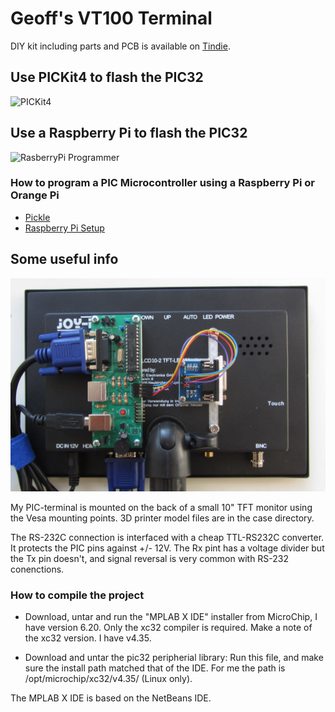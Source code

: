 # Geoff's VT100 Terminal

DIY kit including parts and PCB is available on [Tindie](https://www.tindie.com/products/petrohi/geoffs-vt100-terminal-kit/).

## Use PICKit4 to flash the PIC32

![PICKit4](/doc/PICKit4.jpeg)

## Use a Raspberry Pi to flash the PIC32

![RasberryPi Programmer](/doc/RasberryPi_programmer.jpg)

### How to program a PIC Microcontroller using a Raspberry Pi or Orange Pi

* [Pickle](https://www.pedalpc.com/blog/program-pic-raspberry-pi/)
* [Raspberry Pi Setup](https://wiki.kewl.org/dokuwiki/boards:rpi)


## Some useful info

![Vesa mount](doc/PICterminal_Joy-it_Mount.jpg)

My PIC-terminal is mounted on the back of a small 10" TFT monitor using the Vesa mounting points. 3D printer model files are in the case directory.

The RS-232C connection is interfaced with a cheap TTL-RS232C converter. It protects the PIC pins against +/- 12V. The Rx pint has a voltage divider but the Tx pin doesn't, and signal reversal is very common with RS-232 conenctions.

### How to compile the project

* Download, untar and run the "MPLAB X IDE" installer from MicroChip, I have version 6.20.
  Only the xc32 compiler is required. Make a note of the xc32 version. I have v4.35.

* Download and untar the pic32 peripherial library:
  Run this file, and make sure the install path matched that of the IDE. For me the path is /opt/microchip/xc32/v4.35/ (Linux only).

The MPLAB X IDE is based on the NetBeans IDE.

